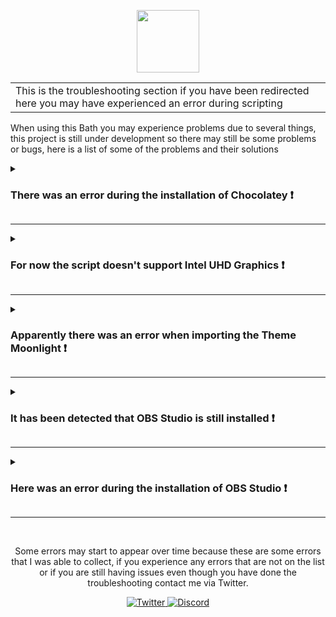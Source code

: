 <p align="center">

  <img src="https://jdleongomez.info/es/post/obs/featured.png" height="100" />
</p>

<table>
<tr>
<td>
This is the troubleshooting section if you have been redirected here you may have experienced an error during scripting 
</td>
</tr>
</table>

When using this Bath you may experience problems due to several things, this project is still under development so there may still be some problems or bugs, here is a list of some of the problems and their solutions

<details><summary><b><h3> There was an error during the installation of Chocolatey ❗ </h3></b></summary>

Chocolatey will not install if you have a build lower than w10 2003, w7 will work Server core too but not Windows Nano Server.
If you have all the requirements and you still have problems to install Chocolatey, it may be that the powershell execution policy for the user interferes with the execution of the script, run this command in powershell to allow any script to run without restrictions 
```sh
Set-ExecutionPolicy Bypass -Scope CurrentUser -Force
```
</details>

---

<details><summary><b><h3> For now the script doesn't support Intel UHD Graphics ❗ </h3></b></summary>
For now the script does not have profiles for intel integrated graphics, if you have a dedicated graphics and you still have this sign you may have to disable the integrated in BIOS, the steps to do it may vary depending on the motherboard we have, for example in my case is 
‎<br>
<br>
  
```sh
* IO Ports
  * Initial Display Output > PCIe 1 Slot
  * Integrated Graphics > Disabled
    * F10 > OK
```


</details>

---

<details>
  <summary><b><h3> Apparently there was an error when importing the Theme Moonlight ❗ </h3></b></summary>
  
  In this section to install the Moonlight theme is installed with an Invoke-WebRequest, if you use a version prior to Powershell 3.0 you can not use this command. If you want to install the Moonlight theme, you can also go directly to the [Moonlight Github](https://github.com/WyzzyMoon/Moonlight/releases/tag/v1.0) of the creator and download it from there. Then, you have to unzip it to `%programfiles%\obs-studio\data\obs-studio\themes`.
  
</details>

---

<details>
  <summary><b><h3> It has been detected that OBS Studio is still installed ❗ </h3></b></summary>
  
  The solution may be quite obvious, it may be as simple as uninstalling OBS Studio from Control Panel, but some users experience an error when uninstalling OBS, that a folder called OBS-Studio is kept in programfiles, the script automatically detects this folder and produces this error, to fix it is as simple as deleting it manually by going to `%programfiles%` or putting this command in cmd
  ```sh
  rmdir /s /q "%programfiles%\obs-studio"
  ```

</details>

---

<details>
  <summary><b><h3> Here was an error during the installation of OBS Studio ❗ </h3></b></summary>
  
  This solution may be because Chocolatey detects that OBS-Studio is installed, to solve this problem we will have to put in the CMD this command and restart the PC
  ```sh
  choco uninstall obs-studio -y --force
  ```
Also some users experience an error message saying `'choco' is not recognized as an internal or external command,
operable program or batch file."` even after chocolatey has been successfully installed, all that is necessary to fix this is to close the script and open it again.

</details>

---

<br>
<p align="center"> Some errors may start to appear over time because these are some errors that I was able to collect, if you experience any errors that are not on the list or if you are still having issues even though you have done the troubleshooting contact me via Twitter. </p>

<p align="center">
  <a href="https://twitter.com/Matishzz">
    <img src="https://img.shields.io/badge/-Twitter-black?style=for-the-badge&logo=twitter" alt="Twitter">
  </a>
  <a href="https://discord.io/MatishzzTweaking">
    <img src="https://img.shields.io/badge/-Discord-black?style=for-the-badge&logo=discord" alt="Discord">
  </a>
</p>
